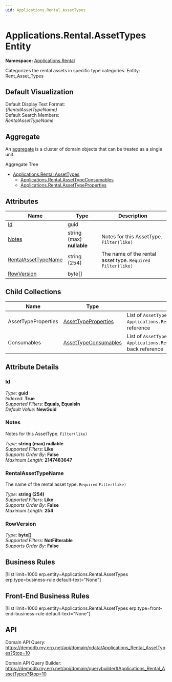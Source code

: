 ```yaml
---
uid: Applications.Rental.AssetTypes
---
```

# Applications.Rental.AssetTypes Entity

**Namespace:** [Applications.Rental](Applications.Rental.md)  

Categorizes the rental assets in specific type categories. Entity: Rent_Asset_Types

## Default Visualization
Default Display Text Format:  
_{RentalAssetTypeName}_  
Default Search Members:  
_RentalAssetTypeName_  

## Aggregate
An [aggregate](https://docs.erp.net/tech/advanced/concepts/aggregates.html) is a cluster of domain objects that can be treated as a single unit.  

Aggregate Tree  
* [Applications.Rental.AssetTypes](Applications.Rental.AssetTypes.md)  
  * [Applications.Rental.AssetTypeConsumables](Applications.Rental.AssetTypeConsumables.md)  
  * [Applications.Rental.AssetTypeProperties](Applications.Rental.AssetTypeProperties.md)  

## Attributes

| Name | Type | Description |
| ---- | ---- | --- |
| [Id](Applications.Rental.AssetTypes.md#id) | guid |  
| [Notes](Applications.Rental.AssetTypes.md#notes) | string (max) __nullable__ | Notes for this AssetType. `Filter(like)` 
| [RentalAssetTypeName](Applications.Rental.AssetTypes.md#rentalassettypename) | string (254) | The name of the rental asset type. `Required` `Filter(like)` 
| [RowVersion](Applications.Rental.AssetTypes.md#rowversion) | byte[] |  

## Child Collections

| Name | Type | Description |
| ---- | ---- | --- |
| AssetTypeProperties | [AssetTypeProperties](Applications.Rental.AssetTypeProperties.md) | List of `AssetTypeProperty`(Applications.Rental.AssetTypeProperties.md) child objects, based on the `Applications.Rental.AssetTypeProperty.RentalAssetType`(Applications.Rental.AssetTypeProperties.md#rentalassettype) back reference 
| Consumables | [AssetTypeConsumables](Applications.Rental.AssetTypeConsumables.md) | List of `AssetTypeConsumable`(Applications.Rental.AssetTypeConsumables.md) child objects, based on the `Applications.Rental.AssetTypeConsumable.RentalAssetType`(Applications.Rental.AssetTypeConsumables.md#rentalassettype) back reference 


## Attribute Details

### Id

_Type_: **guid**  
_Indexed_: **True**  
_Supported Filters_: **Equals, EqualsIn**  
_Default Value_: **NewGuid**  

### Notes

Notes for this AssetType. `Filter(like)`

_Type_: **string (max) __nullable__**  
_Supported Filters_: **Like**  
_Supports Order By_: **False**  
_Maximum Length_: **2147483647**  

### RentalAssetTypeName

The name of the rental asset type. `Required` `Filter(like)`

_Type_: **string (254)**  
_Supported Filters_: **Like**  
_Supports Order By_: **False**  
_Maximum Length_: **254**  

### RowVersion

_Type_: **byte[]**  
_Supported Filters_: **NotFilterable**  
_Supports Order By_: **False**  



## Business Rules

[!list limit=1000 erp.entity=Applications.Rental.AssetTypes erp.type=business-rule default-text="None"]

## Front-End Business Rules

[!list limit=1000 erp.entity=Applications.Rental.AssetTypes erp.type=front-end-business-rule default-text="None"]

## API

Domain API Query:
<https://demodb.my.erp.net/api/domain/odata/Applications_Rental_AssetTypes?$top=10>

Domain API Query Builder:
<https://demodb.my.erp.net/api/domain/querybuilder#Applications_Rental_AssetTypes?$top=10>

